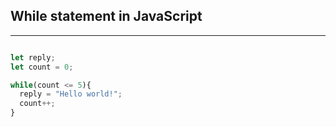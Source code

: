 ## While statement in JavaScript
---
```javascript

let reply;
let count = 0;

while(count <= 5){
  reply = "Hello world!";
  count++;
}

```

